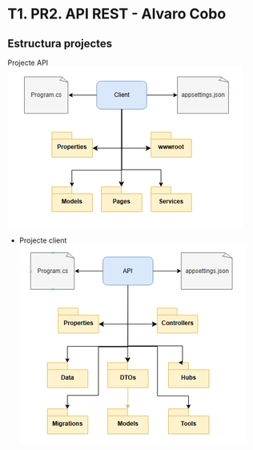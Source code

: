 # T1. PR2. API REST - Alvaro Cobo

## Estructura projectes
Projecte API
![clientDiagram](img/clientDiagram.png)

- Projecte client
![apiDiagram](img/apiDiagram.png)
